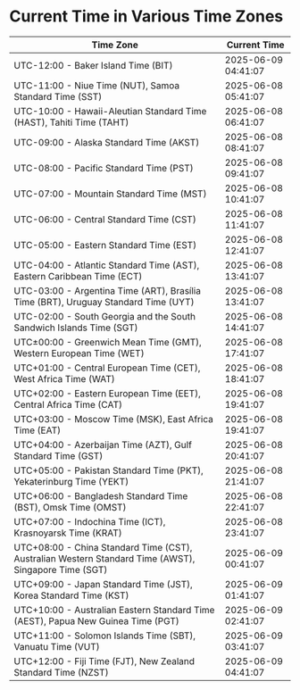 # Current Time in Various Time Zones

| Time Zone | Current Time |
|-----------|--------------|
| UTC-12:00 - Baker Island Time (BIT) | 2025-06-09 04:41:07 |
| UTC-11:00 - Niue Time (NUT), Samoa Standard Time (SST) | 2025-06-08 05:41:07 |
| UTC-10:00 - Hawaii-Aleutian Standard Time (HAST), Tahiti Time (TAHT) | 2025-06-08 06:41:07 |
| UTC-09:00 - Alaska Standard Time (AKST) | 2025-06-08 08:41:07 |
| UTC-08:00 - Pacific Standard Time (PST) | 2025-06-08 09:41:07 |
| UTC-07:00 - Mountain Standard Time (MST) | 2025-06-08 10:41:07 |
| UTC-06:00 - Central Standard Time (CST) | 2025-06-08 11:41:07 |
| UTC-05:00 - Eastern Standard Time (EST) | 2025-06-08 12:41:07 |
| UTC-04:00 - Atlantic Standard Time (AST), Eastern Caribbean Time (ECT) | 2025-06-08 13:41:07 |
| UTC-03:00 - Argentina Time (ART), Brasília Time (BRT), Uruguay Standard Time (UYT) | 2025-06-08 13:41:07 |
| UTC-02:00 - South Georgia and the South Sandwich Islands Time (SGT) | 2025-06-08 14:41:07 |
| UTC±00:00 - Greenwich Mean Time (GMT), Western European Time (WET) | 2025-06-08 17:41:07 |
| UTC+01:00 - Central European Time (CET), West Africa Time (WAT) | 2025-06-08 18:41:07 |
| UTC+02:00 - Eastern European Time (EET), Central Africa Time (CAT) | 2025-06-08 19:41:07 |
| UTC+03:00 - Moscow Time (MSK), East Africa Time (EAT) | 2025-06-08 19:41:07 |
| UTC+04:00 - Azerbaijan Time (AZT), Gulf Standard Time (GST) | 2025-06-08 20:41:07 |
| UTC+05:00 - Pakistan Standard Time (PKT), Yekaterinburg Time (YEKT) | 2025-06-08 21:41:07 |
| UTC+06:00 - Bangladesh Standard Time (BST), Omsk Time (OMST) | 2025-06-08 22:41:07 |
| UTC+07:00 - Indochina Time (ICT), Krasnoyarsk Time (KRAT) | 2025-06-08 23:41:07 |
| UTC+08:00 - China Standard Time (CST), Australian Western Standard Time (AWST), Singapore Time (SGT) | 2025-06-09 00:41:07 |
| UTC+09:00 - Japan Standard Time (JST), Korea Standard Time (KST) | 2025-06-09 01:41:07 |
| UTC+10:00 - Australian Eastern Standard Time (AEST), Papua New Guinea Time (PGT) | 2025-06-09 02:41:07 |
| UTC+11:00 - Solomon Islands Time (SBT), Vanuatu Time (VUT) | 2025-06-09 03:41:07 |
| UTC+12:00 - Fiji Time (FJT), New Zealand Standard Time (NZST) | 2025-06-09 04:41:07 |
